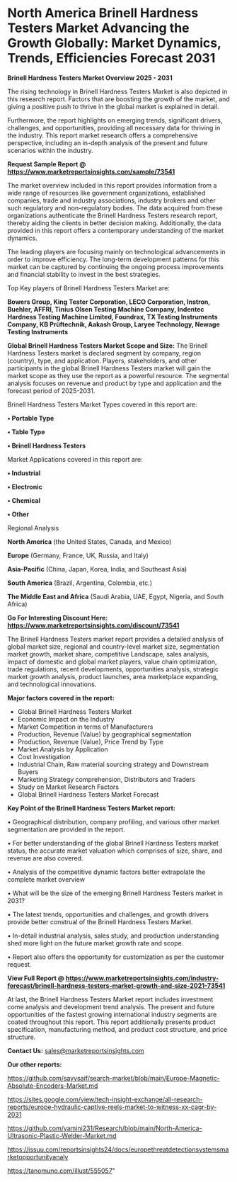 # North America Brinell Hardness Testers Market Advancing the Growth Globally: Market Dynamics, Trends, Efficiencies Forecast 2031

<Strong> Brinell Hardness Testers Market Overview 2025 - 2031</strong>

The rising technology in Brinell Hardness Testers Market is also depicted in this research report. Factors that are boosting the growth of the market, and giving a positive push to thrive in the global market is explained in detail.

Furthermore, the report highlights on emerging trends, significant drivers, challenges, and opportunities, providing all necessary data for thriving in the industry. This report market research offers a comprehensive perspective, including an in-depth analysis of the present and future scenarios within the industry.

<strong>Request Sample Report @ <a href=https://www.marketreportsinsights.com/sample/73541>https://www.marketreportsinsights.com/sample/73541</a></strong>

The market overview included in this report provides information from a wide range of resources like government organizations, established companies, trade and industry associations, industry brokers and other such regulatory and non-regulatory bodies. The data acquired from these organizations authenticate the Brinell Hardness Testers research report, thereby aiding the clients in better decision making. Additionally, the data provided in this report offers a contemporary understanding of the market dynamics.

The leading players are focusing mainly on technological advancements in order to improve efficiency. The long-term development patterns for this market can be captured by continuing the ongoing process improvements and financial stability to invest in the best strategies.

Top Key players of Brinell Hardness Testers Market are:

<strong>Bowers Group, King Tester Corporation, LECO Corporation, Instron, Buehler, AFFRI, Tinius Olsen Testing Machine Company, Indentec Hardness Testing Machine Limited, Foundrax, TX Testing Instruments Company, KB Prüftechnik, Aakash Group, Laryee Technology, Newage Testing Instruments</strong>

<strong><b>Global Brinell Hardness Testers Market Scope and Size:</b></strong>
The Brinell Hardness Testers market is declared segment by company, region (country), type, and application. Players, stakeholders, and other participants in the global Brinell Hardness Testers market will gain the market scope as they use the report as a powerful resource. The segmental analysis focuses on revenue and product by type and application and the forecast period of 2025-2031.

Brinell Hardness Testers Market Types covered in this report are:

<strong>• Portable Type

• Table Type

• Brinell Hardness Testers</strong>

Market Applications covered in this report are:

<strong>• Industrial

• Electronic

• Chemical

• Other</strong> 

Regional Analysis

<strong>North America</strong> (the United States, Canada, and Mexico)

<strong>Europe</strong> (Germany, France, UK, Russia, and Italy)

<strong>Asia-Pacific</strong> (China, Japan, Korea, India, and Southeast Asia)

<strong>South America</strong> (Brazil, Argentina, Colombia, etc.)

<strong>The Middle East and Africa</strong> (Saudi Arabia, UAE, Egypt, Nigeria, and South Africa)

<strong>Go For Interesting Discount Here: <a href=https://www.marketreportsinsights.com/discount/73541>https://www.marketreportsinsights.com/discount/73541</a></strong>

The Brinell Hardness Testers market report provides a detailed analysis of global market size, regional and country-level market size, segmentation market growth, market share, competitive Landscape, sales analysis, impact of domestic and global market players, value chain optimization, trade regulations, recent developments, opportunities analysis, strategic market growth analysis, product launches, area marketplace expanding, and technological innovations.

<strong><b>Major factors covered in the report:</b></strong>
<ul>
  <li>Global Brinell Hardness Testers Market </li>
  <li>Economic Impact on the Industry</li>
  <li>Market Competition in terms of Manufacturers</li>
  <li>Production, Revenue (Value) by geographical segmentation</li>
  <li>Production, Revenue (Value), Price Trend by Type</li>
  <li>Market Analysis by Application</li>
  <li>Cost Investigation</li>
  <li>Industrial Chain, Raw material sourcing strategy and Downstream Buyers</li>
  <li>Marketing Strategy comprehension, Distributors and Traders</li>
  <li>Study on Market Research Factors</li>
  <li>Global Brinell Hardness Testers Market Forecast</li>
</ul>

<strong><b>Key Point of the Brinell Hardness Testers Market report:</b></strong>

• Geographical distribution, company profiling, and various other market segmentation are provided in the report.

• For better understanding of the global Brinell Hardness Testers market status, the accurate market valuation which comprises of size, share, and revenue are also covered.

• Analysis of the competitive dynamic factors better extrapolate the complete market overview

• What will be the size of the emerging Brinell Hardness Testers market in 2031?

• The latest trends, opportunities and challenges, and growth drivers provide better construal of the Brinell Hardness Testers Market.

• In-detail industrial analysis, sales study, and production understanding shed more light on the future market growth rate and scope.

• Report also offers the opportunity for customization as per the customer request.

<strong><b>View Full Report @ <a href=https://www.marketreportsinsights.com/industry-forecast/brinell-hardness-testers-market-growth-and-size-2021-73541>https://www.marketreportsinsights.com/industry-forecast/brinell-hardness-testers-market-growth-and-size-2021-73541</a></b></strong>


At last, the Brinell Hardness Testers Market report includes investment come analysis and development trend analysis. The present and future opportunities of the fastest growing international industry segments are coated throughout this report. This report additionally presents product specification, manufacturing method, and product cost structure, and price structure.

<strong>Contact Us:</strong>
sales@marketreportsinsights.com

<strong>Our other reports:</strong>

<a href=https://github.com/sayysaif/search-market/blob/main/Europe-Magnetic-Absolute-Encoders-Market.md>https://github.com/sayysaif/search-market/blob/main/Europe-Magnetic-Absolute-Encoders-Market.md</a>

<a href=https://sites.google.com/view/tech-insight-exchange/all-research-reports/europe-hydraulic-captive-reels-market-to-witness-xx-cagr-by-2031>https://sites.google.com/view/tech-insight-exchange/all-research-reports/europe-hydraulic-captive-reels-market-to-witness-xx-cagr-by-2031</a>

<a href=https://github.com/yamini231/Research/blob/main/North-America-Ultrasonic-Plastic-Welder-Market.md>https://github.com/yamini231/Research/blob/main/North-America-Ultrasonic-Plastic-Welder-Market.md</a>

<a href=https://issuu.com/reportsinsights24/docs/europethreatdetectionsystemsmarketopportunityanaly>https://issuu.com/reportsinsights24/docs/europethreatdetectionsystemsmarketopportunityanaly</a>

<a href=https://tanomuno.com/illust/555057>https://tanomuno.com/illust/555057</a>"
